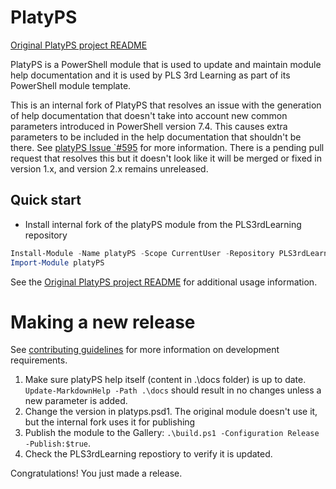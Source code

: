 # PlatyPS

[Original PlatyPS project README](README-PROJECT.md)

PlatyPS is a PowerShell module that is used to update and maintain module help documentation and it is used by PLS 3rd Learning as part of its PowerShell module template.

This is an internal fork of PlatyPS that resolves an issue with the generation of help documentation that doesn't take into account new common parameters introduced in PowerShell version 7.4.  This causes extra parameters to be included in the help documentation that shouldn't be there.  See [platyPS Issue `#595](https://github.com/PowerShell/platyPS/issues/595) for more information.  There is a pending pull request that resolves this but it doesn't look like it will be merged or fixed in version 1.x, and version 2.x remains unreleased.

## Quick start

* Install internal fork of the platyPS module from the PLS3rdLearning repository

```powershell
Install-Module -Name platyPS -Scope CurrentUser -Repository PLS3rdLearning
Import-Module platyPS
```
See the [Original PlatyPS project README](README-PROJECT.md) for additional usage information.

# Making a new release
See [contributing guidelines](CONTRIBUTING.md) for more information on development requirements.

1. Make sure platyPS help itself (content in .\docs folder) is up to date. 
   `Update-MarkdownHelp -Path .\docs` should result in no changes unless a new parameter is added.
1. Change the version in platyps.psd1.  The original module doesn't use it, but the internal fork uses it for publishing
1. Publish the module to the Gallery: `.\build.ps1 -Configuration Release -Publish:$true`.
1. Check the PLS3rdLearning repostiory to verify it is updated.

Congratulations! You just made a release.